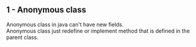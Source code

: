 ## 1 - Anonymous class
Anonymous class in java can't have new fields.  
Anonymous class just redefine or implement method that is defined in the parent class.  
